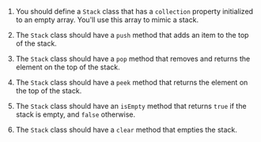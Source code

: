 1. You should define a `Stack` class that has a `collection` property initialized to an empty array. You'll use this array to mimic a stack.

1. The `Stack` class should have a `push` method that adds an item to the top of the stack.

1. The `Stack` class should have a `pop` method that removes and returns the element on the top of the stack.

1. The `Stack` class should have a `peek` method that returns the element on the top of the stack.

1. The `Stack` class should have an `isEmpty` method that returns `true` if the stack is empty, and `false` otherwise.

1. The `Stack` class should have a `clear` method that empties the stack.